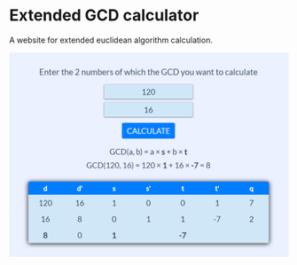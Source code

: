 # Extended GCD calculator
A website for extended euclidean algorithm calculation.

![](images/preview.PNG)